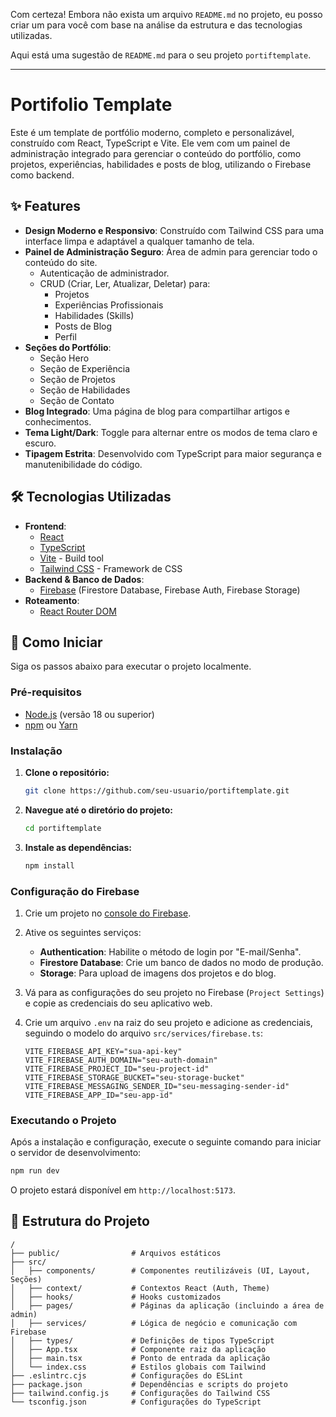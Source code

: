 Com certeza\! Embora não exista um arquivo `README.md` no projeto, eu posso criar um para você com base na análise da estrutura e das tecnologias utilizadas.

Aqui está uma sugestão de `README.md` para o seu projeto `portiftemplate`.

-----

# Portifolio Template

Este é um template de portfólio moderno, completo e personalizável, construído com React, TypeScript e Vite. Ele vem com um painel de administração integrado para gerenciar o conteúdo do portfólio, como projetos, experiências, habilidades e posts de blog, utilizando o Firebase como backend.

## ✨ Features

  - **Design Moderno e Responsivo**: Construído com Tailwind CSS para uma interface limpa e adaptável a qualquer tamanho de tela.
  - **Painel de Administração Seguro**: Área de admin para gerenciar todo o conteúdo do site.
      - Autenticação de administrador.
      - CRUD (Criar, Ler, Atualizar, Deletar) para:
          - Projetos
          - Experiências Profissionais
          - Habilidades (Skills)
          - Posts de Blog
          - Perfil
  - **Seções do Portfólio**:
      - Seção Hero
      - Seção de Experiência
      - Seção de Projetos
      - Seção de Habilidades
      - Seção de Contato
  - **Blog Integrado**: Uma página de blog para compartilhar artigos e conhecimentos.
  - **Tema Light/Dark**: Toggle para alternar entre os modos de tema claro e escuro.
  - **Tipagem Estrita**: Desenvolvido com TypeScript para maior segurança e manutenibilidade do código.

## 🛠️ Tecnologias Utilizadas

  - **Frontend**:
      - [React](https://react.dev/)
      - [TypeScript](https://www.typescriptlang.org/)
      - [Vite](https://vitejs.dev/) - Build tool
      - [Tailwind CSS](https://tailwindcss.com/) - Framework de CSS
  - **Backend & Banco de Dados**:
      - [Firebase](https://firebase.google.com/) (Firestore Database, Firebase Auth, Firebase Storage)
  - **Roteamento**:
      - [React Router DOM](https://reactrouter.com/)

## 🚀 Como Iniciar

Siga os passos abaixo para executar o projeto localmente.

### Pré-requisitos

  - [Node.js](https://nodejs.org/) (versão 18 ou superior)
  - [npm](https://www.npmjs.com/) ou [Yarn](https://yarnpkg.com/)

### Instalação

1.  **Clone o repositório:**

    ```bash
    git clone https://github.com/seu-usuario/portiftemplate.git
    ```

2.  **Navegue até o diretório do projeto:**

    ```bash
    cd portiftemplate
    ```

3.  **Instale as dependências:**

    ```bash
    npm install
    ```

### Configuração do Firebase

1.  Crie um projeto no [console do Firebase](https://console.firebase.google.com/).

2.  Ative os seguintes serviços:

      - **Authentication**: Habilite o método de login por "E-mail/Senha".
      - **Firestore Database**: Crie um banco de dados no modo de produção.
      - **Storage**: Para upload de imagens dos projetos e do blog.

3.  Vá para as configurações do seu projeto no Firebase (`Project Settings`) e copie as credenciais do seu aplicativo web.

4.  Crie um arquivo `.env` na raiz do seu projeto e adicione as credenciais, seguindo o modelo do arquivo `src/services/firebase.ts`:

    ```env
    VITE_FIREBASE_API_KEY="sua-api-key"
    VITE_FIREBASE_AUTH_DOMAIN="seu-auth-domain"
    VITE_FIREBASE_PROJECT_ID="seu-project-id"
    VITE_FIREBASE_STORAGE_BUCKET="seu-storage-bucket"
    VITE_FIREBASE_MESSAGING_SENDER_ID="seu-messaging-sender-id"
    VITE_FIREBASE_APP_ID="seu-app-id"
    ```

### Executando o Projeto

Após a instalação e configuração, execute o seguinte comando para iniciar o servidor de desenvolvimento:

```bash
npm run dev
```

O projeto estará disponível em `http://localhost:5173`.

## 📂 Estrutura do Projeto

```
/
├── public/                # Arquivos estáticos
├── src/
│   ├── components/        # Componentes reutilizáveis (UI, Layout, Seções)
│   ├── context/           # Contextos React (Auth, Theme)
│   ├── hooks/             # Hooks customizados
│   ├── pages/             # Páginas da aplicação (incluindo a área de admin)
│   ├── services/          # Lógica de negócio e comunicação com Firebase
│   ├── types/             # Definições de tipos TypeScript
│   ├── App.tsx            # Componente raiz da aplicação
│   ├── main.tsx           # Ponto de entrada da aplicação
│   └── index.css          # Estilos globais com Tailwind
├── .eslintrc.cjs          # Configurações do ESLint
├── package.json           # Dependências e scripts do projeto
├── tailwind.config.js     # Configurações do Tailwind CSS
└── tsconfig.json          # Configurações do TypeScript
```

